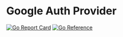 # Google Auth Provider

[![Go Report Card](https://goreportcard.com/badge/github.com/applicaset/google-auth)](https://goreportcard.com/report/github.com/applicaset/google-auth)
[![Go Reference](https://pkg.go.dev/badge/github.com/applicaset/google-auth.svg)](https://pkg.go.dev/github.com/applicaset/google-auth)

